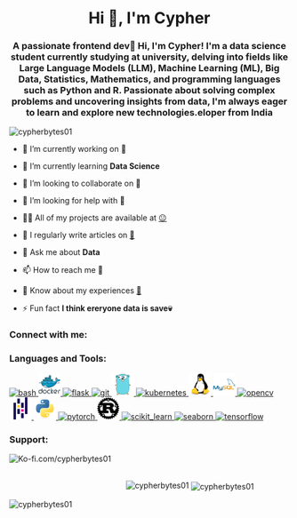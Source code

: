 <h1 align="center">Hi 👋, I'm Cypher</h1>
<h3 align="center">A passionate frontend dev👋 Hi, I'm Cypher! I'm a data science student currently studying at university, delving into fields like Large Language Models (LLM), Machine Learning (ML), Big Data, Statistics, Mathematics, and programming languages such as Python and R. Passionate about solving complex problems and uncovering insights from data, I'm always eager to learn and explore new technologies.eloper from India</h3>

<p align="left"> <img src="https://komarev.com/ghpvc/?username=cypherbytes01&label=Profile%20views&color=0e75b6&style=flat" alt="cypherbytes01" /> </p>

- 🔭 I’m currently working on **🤔**

- 🌱 I’m currently learning **Data Science**

- 👯 I’m looking to collaborate on **🤔**

- 🤝 I’m looking for help with **🤔**

- 👨‍💻 All of my projects are available at [😐](😐)

- 📝 I regularly write articles on [🤔](🤔)

- 💬 Ask me about **Data**

- 📫 How to reach me **🤔**

- 📄 Know about my experiences [🤔](🤔)

- ⚡ Fun fact **I think ereryone data is save💀**

<h3 align="left">Connect with me:</h3>
<p align="left">
</p>

<h3 align="left">Languages and Tools:</h3>
<p align="left"> <a href="https://www.gnu.org/software/bash/" target="_blank" rel="noreferrer"> <img src="https://www.vectorlogo.zone/logos/gnu_bash/gnu_bash-icon.svg" alt="bash" width="40" height="40"/> </a> <a href="https://www.docker.com/" target="_blank" rel="noreferrer"> <img src="https://raw.githubusercontent.com/devicons/devicon/master/icons/docker/docker-original-wordmark.svg" alt="docker" width="40" height="40"/> </a> <a href="https://flask.palletsprojects.com/" target="_blank" rel="noreferrer"> <img src="https://www.vectorlogo.zone/logos/pocoo_flask/pocoo_flask-icon.svg" alt="flask" width="40" height="40"/> </a> <a href="https://git-scm.com/" target="_blank" rel="noreferrer"> <img src="https://www.vectorlogo.zone/logos/git-scm/git-scm-icon.svg" alt="git" width="40" height="40"/> </a> <a href="https://golang.org" target="_blank" rel="noreferrer"> <img src="https://raw.githubusercontent.com/devicons/devicon/master/icons/go/go-original.svg" alt="go" width="40" height="40"/> </a> <a href="https://kubernetes.io" target="_blank" rel="noreferrer"> <img src="https://www.vectorlogo.zone/logos/kubernetes/kubernetes-icon.svg" alt="kubernetes" width="40" height="40"/> </a> <a href="https://www.linux.org/" target="_blank" rel="noreferrer"> <img src="https://raw.githubusercontent.com/devicons/devicon/master/icons/linux/linux-original.svg" alt="linux" width="40" height="40"/> </a> <a href="https://www.mysql.com/" target="_blank" rel="noreferrer"> <img src="https://raw.githubusercontent.com/devicons/devicon/master/icons/mysql/mysql-original-wordmark.svg" alt="mysql" width="40" height="40"/> </a> <a href="https://opencv.org/" target="_blank" rel="noreferrer"> <img src="https://www.vectorlogo.zone/logos/opencv/opencv-icon.svg" alt="opencv" width="40" height="40"/> </a> <a href="https://pandas.pydata.org/" target="_blank" rel="noreferrer"> <img src="https://raw.githubusercontent.com/devicons/devicon/2ae2a900d2f041da66e950e4d48052658d850630/icons/pandas/pandas-original.svg" alt="pandas" width="40" height="40"/> </a> <a href="https://www.python.org" target="_blank" rel="noreferrer"> <img src="https://raw.githubusercontent.com/devicons/devicon/master/icons/python/python-original.svg" alt="python" width="40" height="40"/> </a> <a href="https://pytorch.org/" target="_blank" rel="noreferrer"> <img src="https://www.vectorlogo.zone/logos/pytorch/pytorch-icon.svg" alt="pytorch" width="40" height="40"/> </a> <a href="https://www.rust-lang.org" target="_blank" rel="noreferrer"> <img src="https://raw.githubusercontent.com/devicons/devicon/master/icons/rust/rust-plain.svg" alt="rust" width="40" height="40"/> </a> <a href="https://scikit-learn.org/" target="_blank" rel="noreferrer"> <img src="https://upload.wikimedia.org/wikipedia/commons/0/05/Scikit_learn_logo_small.svg" alt="scikit_learn" width="40" height="40"/> </a> <a href="https://seaborn.pydata.org/" target="_blank" rel="noreferrer"> <img src="https://seaborn.pydata.org/_images/logo-mark-lightbg.svg" alt="seaborn" width="40" height="40"/> </a> <a href="https://www.tensorflow.org" target="_blank" rel="noreferrer"> <img src="https://www.vectorlogo.zone/logos/tensorflow/tensorflow-icon.svg" alt="tensorflow" width="40" height="40"/> </a> </p>

<h3 align="left">Support:</h3>
<p><a href="https://ko-fi.com/Ko-fi.com/cypherbytes01 "> <img align="left" src="https://cdn.ko-fi.com/cdn/kofi3.png?v=3" height="50" width="210" alt="Ko-fi.com/cypherbytes01 " /></a></p><br><br>

<p><img align="left" src="https://github-readme-stats.vercel.app/api/top-langs?username=cypherbytes01&show_icons=true&locale=en&layout=compact" alt="cypherbytes01" /></p>

<p>&nbsp;<img align="center" src="https://github-readme-stats.vercel.app/api?username=cypherbytes01&show_icons=true&locale=en" alt="cypherbytes01" /></p>

<p><img align="center" src="https://github-readme-streak-stats.herokuapp.com/?user=cypherbytes01&" alt="cypherbytes01" /></p>



